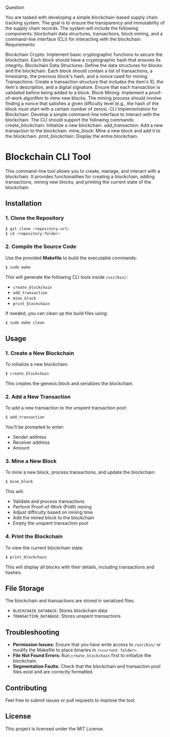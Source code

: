 Question 

You are tasked with developing a simple blockchain-based supply chain tracking system. The goal is to ensure the transparency and immutability of the supply chain records. The system will include the following components: blockchain data structures, transactions, block mining, and a command-line interface (CLI) for interacting with the blockchain.
Requirements:

Blockchain Crypto: Implement basic cryptographic functions to secure the blockchain. Each block should have a cryptographic hash that ensures its integrity.
Blockchain Data Structures: Define the data structures for blocks and the blockchain. Each block should contain a list of transactions, a timestamp, the previous block's hash, and a nonce used for mining.
Transactions: Create a transaction structure that includes the item's ID, the item's description, and a digital signature. Ensure that each transaction is validated before being added to a block.
Block Mining: Implement a proof-of-work algorithm to mine new blocks. The mining process should involve finding a nonce that satisfies a given difficulty level (e.g., the hash of the block must start with a certain number of zeros).
CLI Implementation for Blockchain: Develop a simple command-line interface to interact with the blockchain. The CLI should support the following commands:
create_blockchain: Initialize a new blockchain.
add_transaction: Add a new transaction to the blockchain.
mine_block: Mine a new block and add it to the blockchain.
print_blockchain: Display the entire blockchain.


# Blockchain CLI Tool

This command-line tool allows you to create, manage, and interact with a blockchain. It provides functionalities for creating a blockchain, adding transactions, mining new blocks, and printing the current state of the blockchain.

## Installation

### **1. Clone the Repository**
```sh
$ git clone <repository-url>
$ cd <repository-folder>
```

### **2. Compile the Source Code**
Use the provided **Makefile** to build the executable commands:
```sh
$ sudo make
```
This will generate the following CLI tools inside `/usr/bin/`:
- `create_blockchain`
- `add_transaction`
- `mine_block`
- `print_blockchain`

If needed, you can clean up the build files using:
```sh
$ sudo make clean
```

## Usage

### **1. Create a New Blockchain**
To initialize a new blockchain:
```sh
$ create_blockchain
```
This creates the genesis block and serializes the blockchain.

### **2. Add a New Transaction**
To add a new transaction to the unspent transaction pool:
```sh
$ add_transaction
```
You'll be prompted to enter:
- Sender address
- Receiver address
- Amount

### **3. Mine a New Block**
To mine a new block, process transactions, and update the blockchain:
```sh
$ mine_block
```
This will:
- Validate and process transactions
- Perform Proof-of-Work (PoW) mining
- Adjust difficulty based on mining time
- Add the mined block to the blockchain
- Empty the unspent transaction pool

### **4. Print the Blockchain**
To view the current blockchain state:
```sh
$ print_blockchain
```
This will display all blocks with their details, including transactions and hashes.

## File Storage
The blockchain and transactions are stored in serialized files:
- `BLOCKCHAIN_DATABASE`: Stores blockchain data
- `TRANSACTION_DATABASE`: Stores unspent transactions

## Troubleshooting
- **Permission Issues:** Ensure that you have write access to `/usr/bin/` or modify the Makefile to place binaries in `/<current folder>`.
- **File Not Found Errors:** Run `create_blockchain` first to initialize the blockchain.
- **Segmentation Faults:** Check that the blockchain and transaction pool files exist and are correctly formatted.

## Contributing
Feel free to submit issues or pull requests to improve the tool.

## License
This project is licensed under the MIT License.


